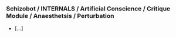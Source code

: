 ### Schizobot / INTERNALS / Artificial Conscience / Critique Module / Anaesthetsis / Perturbation
* [...]
